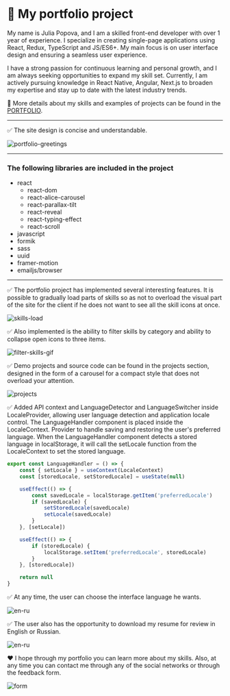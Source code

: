 # :briefcase: My portfolio project 

My name is Julia Popova, and I am a skilled front-end developer with over 1 year of experience. I specialize in creating single-page applications using React, Redux, TypeScript and JS/ES6+. My main focus is on user interface design and ensuring a seamless user experience.

I have a strong passion for continuous learning and personal growth, and I am always seeking opportunities to expand my skill set. Currently, I am actively pursuing knowledge in React Native, Angular, Next.js to broaden my expertise and stay up to date with the latest industry trends.

:link: More details about my skills and examples of projects can be found in the [PORTFOLIO](https://veluat.github.io/portfolio/).
___
:white_check_mark: The site design is concise and understandable.

![portfolio-greetings](src/assets/readme/greetings.png)
___
### The following libraries are included in the project
* react
  * react-dom
  * react-alice-carousel
  * react-parallax-tilt
  * react-reveal
  * react-typing-effect
  * react-scroll
* javascript
* formik
* sass
* uuid
* framer-motion
* emailjs/browser
___
:white_check_mark: The portfolio project has implemented several interesting features.
It is possible to gradually load parts of skills so as not to overload the visual part of the site for the client if he does not want to see all the skill icons at once.

![skills-load](src/assets/readme/filter.png)

:white_check_mark: Also implemented is the ability to filter skills by category and ability to collapse open icons to three items.

![filter-skills-gif](src/assets/readme/title.gif)

:white_check_mark: Demo projects and source code can be found in the projects section, designed in the form of a carousel for a compact style that does not overload your attention.

![projects](src/assets/readme/projects.png)

:white_check_mark: Added API context and LanguageDetector and LanguageSwitcher inside LocaleProvider, allowing user language detection and application locale control.
The LanguageHandler component is placed inside the LocaleContext. Provider to handle saving and restoring the user's preferred language. When the LanguageHandler component detects a stored language in localStorage, it will call the setLocale function from the LocaleContext to set the stored language.
```javascript
export const LanguageHandler = () => {
    const { setLocale } = useContext(LocaleContext)
    const [storedLocale, setStoredLocale] = useState(null)

    useEffect(() => {
        const savedLocale = localStorage.getItem('preferredLocale')
        if (savedLocale) {
            setStoredLocale(savedLocale)
            setLocale(savedLocale)
        }
    }, [setLocale])

    useEffect(() => {
        if (storedLocale) {
            localStorage.setItem('preferredLocale', storedLocale)
        }
    }, [storedLocale])

    return null
}
```
:white_check_mark: At any time, the user can choose the interface language he wants.

![en-ru](src/assets/readme/gif-EN-RU.gif)

:white_check_mark: The user also has the opportunity to download my resume for review in English or Russian.

![en-ru](src/assets/readme/resume-EN-RU.png)

:hearts: I hope through my portfolio you can learn more about my skills.
Also, at any time you can contact me through any of the social networks or through the feedback form.

![form](src/assets/readme/form.png)

